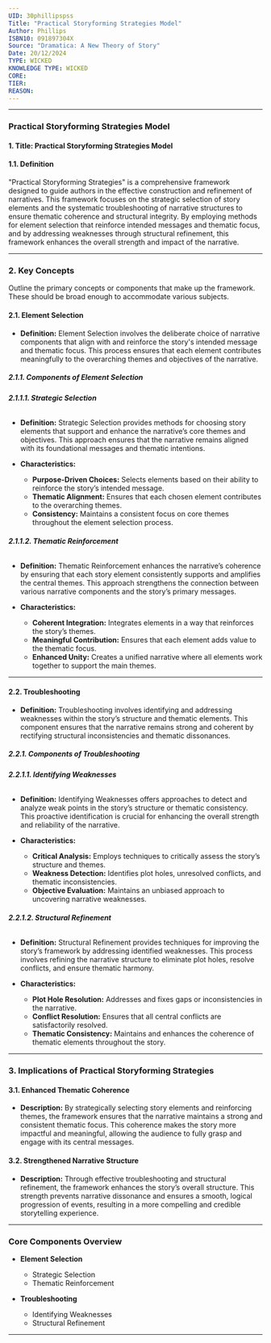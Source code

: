 ```yaml
---
UID: 30phillipspss
Title: "Practical Storyforming Strategies Model"
Author: Phillips
ISBN10: 091897304X
Source: "Dramatica: A New Theory of Story"
Date: 20/12/2024
TYPE: WICKED
KNOWLEDGE TYPE: WICKED
CORE:
TIER:
REASON:
---
```


---

### **Practical Storyforming Strategies Model**

#### **1. Title: Practical Storyforming Strategies Model**

#### **1.1. Definition**

"Practical Storyforming Strategies" is a comprehensive framework designed to guide authors in the effective construction and refinement of narratives. This framework focuses on the strategic selection of story elements and the systematic troubleshooting of narrative structures to ensure thematic coherence and structural integrity. By employing methods for element selection that reinforce intended messages and thematic focus, and by addressing weaknesses through structural refinement, this framework enhances the overall strength and impact of the narrative.

---

### **2. Key Concepts**

Outline the primary concepts or components that make up the framework. These should be broad enough to accommodate various subjects.

#### **2.1. Element Selection**

- **Definition:**
  Element Selection involves the deliberate choice of narrative components that align with and reinforce the story's intended message and thematic focus. This process ensures that each element contributes meaningfully to the overarching themes and objectives of the narrative.

##### **2.1.1. Components of Element Selection**

###### **2.1.1.1. Strategic Selection**

- **Definition:**
  Strategic Selection provides methods for choosing story elements that support and enhance the narrative’s core themes and objectives. This approach ensures that the narrative remains aligned with its foundational messages and thematic intentions.

- **Characteristics:**
  - **Purpose-Driven Choices:** Selects elements based on their ability to reinforce the story’s intended message.
  - **Thematic Alignment:** Ensures that each chosen element contributes to the overarching themes.
  - **Consistency:** Maintains a consistent focus on core themes throughout the element selection process.

###### **2.1.1.2. Thematic Reinforcement**

- **Definition:**
  Thematic Reinforcement enhances the narrative’s coherence by ensuring that each story element consistently supports and amplifies the central themes. This approach strengthens the connection between various narrative components and the story’s primary messages.

- **Characteristics:**
  - **Coherent Integration:** Integrates elements in a way that reinforces the story’s themes.
  - **Meaningful Contribution:** Ensures that each element adds value to the thematic focus.
  - **Enhanced Unity:** Creates a unified narrative where all elements work together to support the main themes.

---

#### **2.2. Troubleshooting**

- **Definition:**
  Troubleshooting involves identifying and addressing weaknesses within the story’s structure and thematic elements. This component ensures that the narrative remains strong and coherent by rectifying structural inconsistencies and thematic dissonances.

##### **2.2.1. Components of Troubleshooting**

###### **2.2.1.1. Identifying Weaknesses**

- **Definition:**
  Identifying Weaknesses offers approaches to detect and analyze weak points in the story’s structure or thematic consistency. This proactive identification is crucial for enhancing the overall strength and reliability of the narrative.

- **Characteristics:**
  - **Critical Analysis:** Employs techniques to critically assess the story’s structure and themes.
  - **Weakness Detection:** Identifies plot holes, unresolved conflicts, and thematic inconsistencies.
  - **Objective Evaluation:** Maintains an unbiased approach to uncovering narrative weaknesses.

###### **2.2.1.2. Structural Refinement**

- **Definition:**
  Structural Refinement provides techniques for improving the story’s framework by addressing identified weaknesses. This process involves refining the narrative structure to eliminate plot holes, resolve conflicts, and ensure thematic harmony.

- **Characteristics:**
  - **Plot Hole Resolution:** Addresses and fixes gaps or inconsistencies in the narrative.
  - **Conflict Resolution:** Ensures that all central conflicts are satisfactorily resolved.
  - **Thematic Consistency:** Maintains and enhances the coherence of thematic elements throughout the story.

---

### **3. Implications of Practical Storyforming Strategies**

#### **3.1. Enhanced Thematic Coherence**

- **Description:**
  By strategically selecting story elements and reinforcing themes, the framework ensures that the narrative maintains a strong and consistent thematic focus. This coherence makes the story more impactful and meaningful, allowing the audience to fully grasp and engage with its central messages.

#### **3.2. Strengthened Narrative Structure**

- **Description:**
  Through effective troubleshooting and structural refinement, the framework enhances the story’s overall structure. This strength prevents narrative dissonance and ensures a smooth, logical progression of events, resulting in a more compelling and credible storytelling experience.

---

### **Core Components Overview**

- **Element Selection**

  - Strategic Selection
  - Thematic Reinforcement

- **Troubleshooting**
  - Identifying Weaknesses
  - Structural Refinement

---
